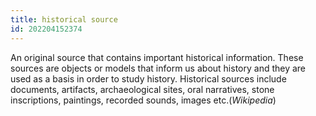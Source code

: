 ```yaml
---
title: historical source
id: 202204152374
---
```


An original source that contains important historical information. These sources are objects or models that inform us about history and they are used as a basis in order to study history. Historical sources include documents, artifacts, archaeological sites, oral narratives, stone inscriptions, paintings, recorded sounds, images etc.(*Wikipedia*)
